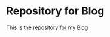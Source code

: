 # Repository for Blog

This is the repository for my [Blog](https://blog.csdn.net/weixin_45488228)

